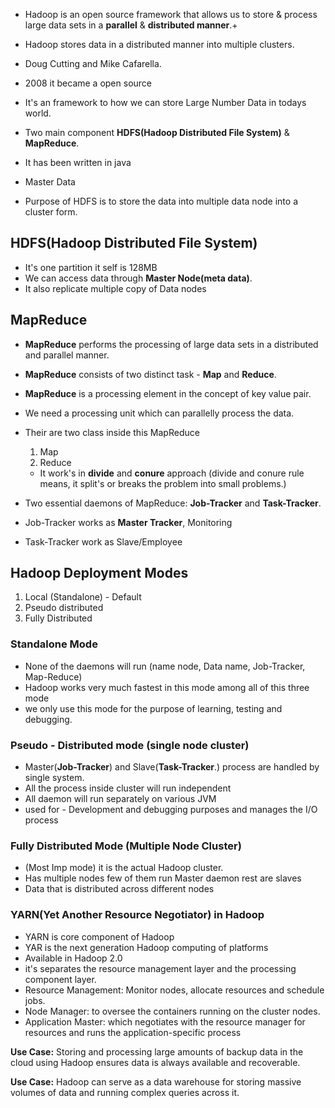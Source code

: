 

- Hadoop is an open source framework that allows us to store & process large data sets in a **parallel** & **distributed manner**.+
- Hadoop stores data in a distributed manner into multiple clusters.

-  Doug Cutting and Mike Cafarella.
- 2008 it became a open source
- It's an framework to how we can store Large Number Data in todays world.

- Two main component **HDFS(Hadoop Distributed File System)** & **MapReduce**.
-  It has been written in java
- Master Data


- Purpose of HDFS is to store the data into multiple data node into a cluster form.

## **HDFS(Hadoop Distributed File System)**
- It's one partition it self is 128MB
-  We can access data through **Master Node(meta data)**.
- It also replicate multiple copy of Data nodes

## **MapReduce**
- **MapReduce** performs the processing of large data sets in a distributed and parallel manner.
- **MapReduce** consists of two distinct task - **Map** and **Reduce**. 
- **MapReduce** is a processing element in the concept of key value pair.
 
- We need a processing unit which can parallelly process the data.
- Their are two class inside this MapReduce 
	1. Map
	2. Reduce
	- It work's in **divide** and **conure** approach (divide and conure rule means, it split's or breaks the problem into small problems.)
- Two essential daemons of MapReduce: **Job-Tracker** and **Task-Tracker**.
- Job-Tracker works as **Master Tracker**, Monitoring
- Task-Tracker work as Slave/Employee


## Hadoop Deployment Modes

1. Local (Standalone) - Default
2. Pseudo distributed
3. Fully Distributed 

### Standalone Mode
- None of the daemons will run (name node, Data name, Job-Tracker, Map-Reduce)
- Hadoop works very much fastest in this mode among all of this three mode
- we only use this mode for the purpose of learning, testing and debugging.

### Pseudo - Distributed mode (single node cluster)
- Master(**Job-Tracker**) and Slave(**Task-Tracker**.) process are handled by single system.
- All the process inside cluster will run independent 
- All daemon will run separately on various JVM
- used for - Development and debugging purposes and manages the I/O process

### Fully Distributed Mode (Multiple Node Cluster)
- (Most Imp mode) it is the actual Hadoop cluster.
- Has multiple nodes few of them run Master daemon rest are slaves
- Data that is distributed across different nodes


### **YARN(Yet Another Resource Negotiator) in Hadoop**

- YARN is core component of Hadoop
- YAR is the next generation Hadoop computing of platforms
- Available in Hadoop 2.0
- it's separates the resource management layer and the processing component layer.
- Resource Management: Monitor nodes, allocate resources and schedule jobs.
- Node Manager: to oversee the containers running on the cluster nodes.
- Application Master: which negotiates with  the resource manager for resources and runs the application-specific process 



**Use Case:** Storing and processing large amounts of backup data in the cloud using Hadoop ensures data is always available and recoverable.

**Use Case:** Hadoop can serve as a data warehouse for storing massive volumes of data and running complex queries across it.
